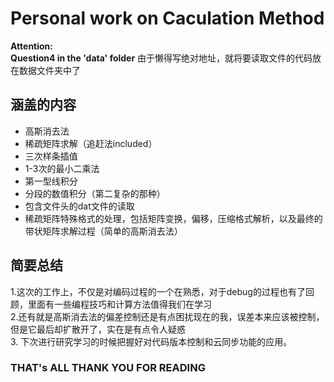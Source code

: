 # Personal work on Caculation Method 
**Attention:  
Question4 in the 'data' folder** 
由于懒得写绝对地址，就将要读取文件的代码放在数据文件夹中了  
## 涵盖的内容  

- 高斯消去法
- 稀疏矩阵求解（追赶法included）
- 三次样条插值
- 1-3次的最小二乘法
- 第一型线积分
- 分段的数值积分（第二复杂的那种）
- 包含文件头的dat文件的读取
- 稀疏矩阵特殊格式的处理，包括矩阵变换，偏移，压缩格式解析，以及最终的带状矩阵求解过程（简单的高斯消去法）

## 简要总结

1.这次的工作上，不仅是对编码过程的一个在熟悉，对于debug的过程也有了回顾，里面有一些编程技巧和计算方法值得我们在学习  
2.还有就是高斯消去法的偏差控制还是有点困扰现在的我，误差本来应该被控制，但是它最后却扩散开了，实在是有点令人疑惑  
3. 下次进行研究学习的时候把握好对代码版本控制和云同步功能的应用。

### THAT's ALL THANK YOU FOR READING
